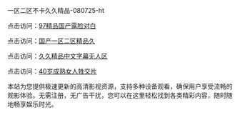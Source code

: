一区二区不卡久久精品-080725-ht

点击访问：<a href="https://gda-c7m.pages.dev/">97精品国产露脸对白</a>

点击访问：<a href="https://tfda.pages.dev/">国产一区二区精品久</a>

点击访问：<a href="https://bsdf-5f5.pages.dev/">久久精品中文字幕无人区</a>

点击访问：<a href="https://cfad.pages.dev/">40岁成熟女人牲交片</a>

本站为您提供极速更新的高清影视资源，支持多种设备观看，确保用户享受流畅的观影体验。无需注册，无广告干扰，您可以在这里轻松找到各类精彩内容，随时随地畅享娱乐时光。

<span style="display:none;">[Canonical link](https://github.com/chan20250708/chan11 ）</span>
